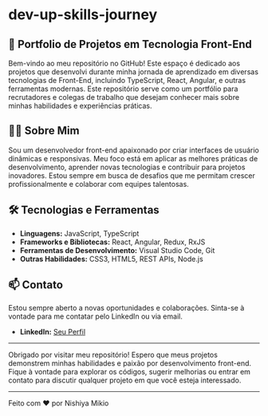 # dev-up-skills-journey

## 🚀 Portfolio de Projetos em Tecnologia Front-End

Bem-vindo ao meu repositório no GitHub! Este espaço é dedicado aos projetos que desenvolvi durante minha jornada de aprendizado em diversas tecnologias de Front-End, incluindo TypeScript, React, Angular, e outras ferramentas modernas. Este repositório serve como um portfólio para recrutadores e colegas de trabalho que desejam conhecer mais sobre minhas habilidades e experiências práticas.

## 🧑‍💻 Sobre Mim

Sou um desenvolvedor front-end apaixonado por criar interfaces de usuário dinâmicas e responsivas. Meu foco está em aplicar as melhores práticas de desenvolvimento, aprender novas tecnologias e contribuir para projetos inovadores. Estou sempre em busca de desafios que me permitam crescer profissionalmente e colaborar com equipes talentosas.

## 🛠️ Tecnologias e Ferramentas

- **Linguagens:** JavaScript, TypeScript
- **Frameworks e Bibliotecas:** React, Angular, Redux, RxJS
- **Ferramentas de Desenvolvimento:** Visual Studio Code, Git
- **Outras Habilidades:** CSS3, HTML5, REST APIs, Node.js

## 📫 Contato

Estou sempre aberto a novas oportunidades e colaborações. Sinta-se à vontade para me contatar pelo LinkedIn ou via email.

- **LinkedIn:** [Seu Perfil](https://www.linkedin.com/in/mikio-nishiya)

---

Obrigado por visitar meu repositório! Espero que meus projetos demonstrem minhas habilidades e paixão por desenvolvimento front-end. Fique à vontade para explorar os códigos, sugerir melhorias ou entrar em contato para discutir qualquer projeto em que você esteja interessado.

---

Feito com ❤️ por Nishiya Mikio
